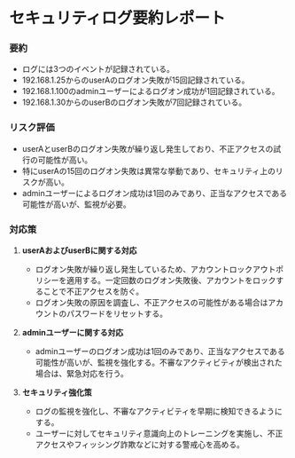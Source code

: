 # セキュリティログ要約レポート

### 要約
- ログには3つのイベントが記録されている。
- 192.168.1.25からのuserAのログオン失敗が15回記録されている。
- 192.168.1.100のadminユーザーによるログオン成功が1回記録されている。
- 192.168.1.30からのuserBのログオン失敗が7回記録されている。

### リスク評価
- userAとuserBのログオン失敗が繰り返し発生しており、不正アクセスの試行の可能性が高い。
- 特にuserAの15回のログオン失敗は異常な挙動であり、セキュリティ上のリスクが高い。
- adminユーザーによるログオン成功は1回のみであり、正当なアクセスである可能性が高いが、監視が必要。

### 対応策
1. **userAおよびuserBに関する対応**
   - ログオン失敗が繰り返し発生しているため、アカウントロックアウトポリシーを適用する。一定回数のログオン失敗後、アカウントをロックすることで不正アクセスを防ぐ。
   - ログオン失敗の原因を調査し、不正アクセスの可能性がある場合はアカウントのパスワードをリセットする。

2. **adminユーザーに関する対応**
   - adminユーザーのログオン成功は1回のみであり、正当なアクセスである可能性が高いが、監視を強化する。不審なアクティビティが検出された場合は、緊急対応を行う。

3. **セキュリティ強化策**
   - ログの監視を強化し、不審なアクティビティを早期に検知できるようにする。
   - ユーザーに対してセキュリティ意識向上のトレーニングを実施し、不正アクセスやフィッシング詐欺などに対する警戒心を高める。
